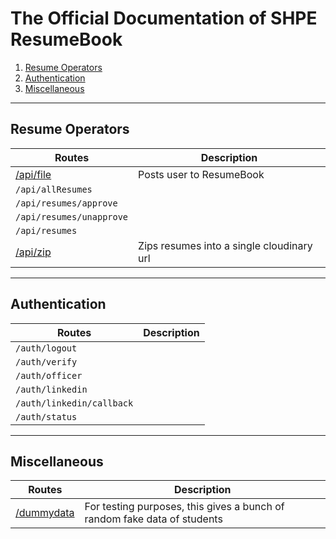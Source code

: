 # The Official Documentation of SHPE ResumeBook

1. [Resume Operators](#resume-operators)
1. [Authentication](#authentication)
1. [Miscellaneous](#miscellaneous)

---

## <span id="resume-operators">Resume Operators</span>

| Routes                     | Description                               |
| -------------------------- | ----------------------------------------- |
| [/api/file](./api/file.md) | Posts user to ResumeBook                  |
| `/api/allResumes`          |                                           |
| `/api/resumes/approve`     |                                           |
| `/api/resumes/unapprove`   |                                           |
| `/api/resumes`             |                                           |
| [/api/zip](./api/zip)      | Zips resumes into a single cloudinary url |

---

## <span id="authentication">Authentication</span>

| Routes                    | Description |
| ------------------------- | ----------- |
| `/auth/logout`            |             |
| `/auth/verify`            |             |
| `/auth/officer`           |             |
| `/auth/linkedin`          |             |
| `/auth/linkedin/callback` |             |
| `/auth/status`            |             |

---

## <span id="miscellaneous">Miscellaneous</span>

| Routes                            | Description                                                              |
| --------------------------------- | ------------------------------------------------------------------------ |
| [/dummydata](./misc/dummydata.md) | For testing purposes, this gives a bunch of random fake data of students |
